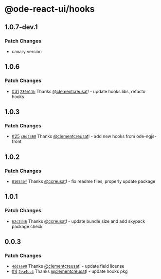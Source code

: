 # @ode-react-ui/hooks

## 1.0.7-dev.1

### Patch Changes

- canary version

## 1.0.6

### Patch Changes

- [#31](https://github.com/opendigitaleducation/ode-react-ui/pull/31) [`230b11b`](https://github.com/opendigitaleducation/ode-react-ui/commit/230b11bf6384713d145c5505e66b8e051e359fc2) Thanks [@clementcreusat](https://github.com/clementcreusat)! - update hooks libs, refacto hooks

## 1.0.3

### Patch Changes

- [#25](https://github.com/opendigitaleducation/ode-react-ui/pull/25) [`c6d2468`](https://github.com/opendigitaleducation/ode-react-ui/commit/c6d24682bad46f41969f6c6ba10555d9faa5a072) Thanks [@clementcreusat](https://github.com/clementcreusat)! - add new hooks from ode-ngjs-front

## 1.0.2

### Patch Changes

- [`01654bf`](https://github.com/opendigitaleducation/ode-react-ui/commit/01654bfd710d39528c9990fe8d4c49c77f778cfd) Thanks [@ccreusat](https://github.com/ccreusat)! - fix readme files, properly update package

## 1.0.1

### Patch Changes

- [`62c2d46`](https://github.com/opendigitaleducation/ode-react-ui/commit/62c2d464277857a879ff5f066b0368253f280e67) Thanks [@ccreusat](https://github.com/ccreusat)! - update bundle size and add skypack package check

## 0.0.3

### Patch Changes

- [`4ddaa90`](https://github.com/opendigitaleducation/ode-react-ui/commit/4ddaa9063609db7e7e14d0b9868f231d25a766a9) Thanks [@clementcreusat](https://github.com/clementcreusat)! - update field license
- [#4](https://github.com/opendigitaleducation/ode-react-ui/pull/4) [`2ea4cc4`](https://github.com/opendigitaleducation/ode-react-ui/commit/2ea4cc4b39c83b2dfa04f13f8c2322e0edcf4c25) Thanks [@clementcreusat](https://github.com/clementcreusat)! - update hooks pkg
